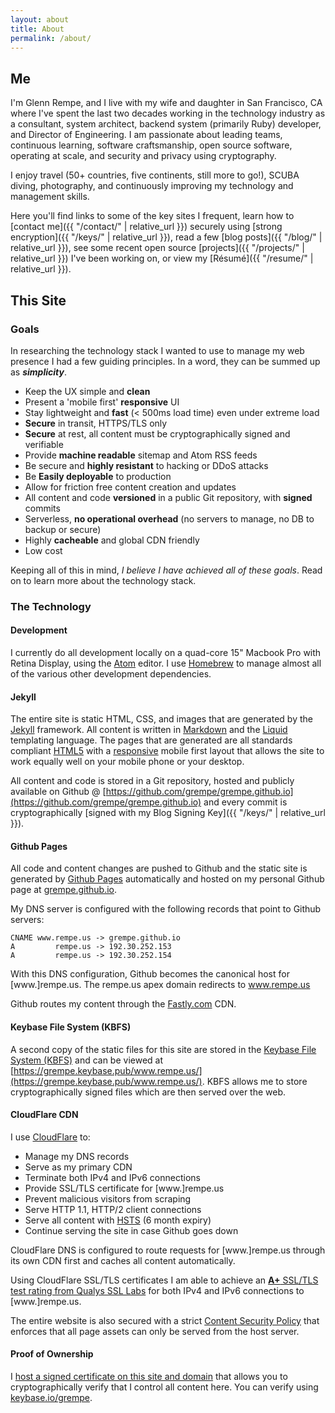 ```yaml
---
layout: about
title: About
permalink: /about/
---
```


## Me

I'm Glenn Rempe, and I live with my wife and daughter in San Francisco, CA where
I've spent the last two decades working in the technology industry as a consultant,
system architect, backend system (primarily Ruby) developer, and Director of
Engineering. I am passionate about leading teams, continuous learning,
software craftsmanship, open source software, operating at scale, and
security and privacy using cryptography.

I enjoy travel (50+ countries, five continents, still more to go!), SCUBA diving,
photography, and continuously improving my technology and management skills.

Here you'll find links to some of the key sites I frequent, learn how
to [contact me]({{ "/contact/" | relative_url }}) securely using [strong encryption]({{ "/keys/" | relative_url }}),
read a few [blog posts]({{ "/blog/" | relative_url }}), see some recent open source [projects]({{ "/projects/" | relative_url }}) I've
been working on, or view my [Résumé]({{ "/resume/" | relative_url }}).

## This Site

### Goals

In researching the technology stack I wanted to use to manage my web presence I
had a few guiding principles. In a word, they can be summed up as ***simplicity***.

* Keep the UX simple and **clean**
* Present a 'mobile first' **responsive** UI
* Stay lightweight and **fast** (< 500ms load time) even under extreme load
* **Secure** in transit, HTTPS/TLS only
* **Secure** at rest, all content must be cryptographically signed and verifiable
* Provide **machine readable** sitemap and Atom RSS feeds
* Be secure and **highly resistant** to hacking or DDoS attacks
* Be **Easily deployable** to production
* Allow for friction free content creation and updates
* All content and code **versioned** in a public Git repository, with **signed** commits
* Serverless, **no operational overhead** (no servers to manage, no DB to backup or secure)
* Highly **cacheable** and global CDN friendly
* Low cost

Keeping all of this in mind, *I believe I have achieved all of these goals*. Read on
to learn more about the technology stack.

### The Technology

#### Development

I currently do all development locally on a quad-core 15" Macbook Pro with Retina
Display, using the [Atom](https://atom.io) editor. I use
[Homebrew](http://brew.sh) to manage almost all of the various other development
dependencies.

#### Jekyll

The entire site is static HTML, CSS, and images that are generated by the
[Jekyll](http://jekyllrb.com) framework. All content is written in
[Markdown](http://daringfireball.net/projects/markdown/) and the
[Liquid](https://github.com/Shopify/liquid/wiki) templating language. The pages
that are generated are all standards compliant [HTML5](https://en.wikipedia.org/wiki/HTML5)
with a [responsive](https://en.wikipedia.org/wiki/Responsive_web_design) mobile
first layout that allows the site to work equally well on your mobile phone or
your desktop.

All content and code is stored in a Git repository, hosted and publicly available
on Github @ [https://github.com/grempe/grempe.github.io](https://github.com/grempe/grempe.github.io)
and every commit is cryptographically [signed with my Blog Signing Key]({{ "/keys/" | relative_url }}).

#### Github Pages

All code and content changes are pushed to Github and the static site is generated
by [Github Pages](https://pages.github.com) automatically and hosted on my personal
Github page at [grempe.github.io](https://grempe.github.io/).

My DNS server is configured with the following records that point to Github servers:

```
CNAME www.rempe.us -> grempe.github.io
A         rempe.us -> 192.30.252.153
A         rempe.us -> 192.30.252.154
```

With this DNS configuration, Github becomes the canonical host for [www.]rempe.us.
The rempe.us apex domain redirects to www.rempe.us

Github routes my content through the [Fastly.com](https://www.fastly.com/customers/github) CDN.

#### Keybase File System (KBFS)

A second copy of the static files for this site are stored in the [Keybase File System (KBFS)](https://keybase.io/docs/kbfs) and can be viewed at [https://grempe.keybase.pub/www.rempe.us/](https://grempe.keybase.pub/www.rempe.us/). KBFS allows me to store cryptographically signed files which are then served over the web.

#### CloudFlare CDN

I use [CloudFlare](https://www.cloudflare.com/overview/) to:

* Manage my DNS records
* Serve as my primary CDN
* Terminate both IPv4 and IPv6 connections
* Provide SSL/TLS certificate for [www.]rempe.us
* Prevent malicious visitors from scraping
* Serve HTTP 1.1, HTTP/2 client connections
* Serve all content with [HSTS](https://en.wikipedia.org/wiki/HTTP_Strict_Transport_Security) (6 month expiry)
* Continue serving the site in case Github goes down

CloudFlare DNS is configured to route requests for [www.]rempe.us through
its own CDN first and caches all content automatically.

Using CloudFlare SSL/TLS certificates I am able to achieve an [**A+** SSL/TLS test
rating from Qualys SSL Labs](https://www.ssllabs.com/ssltest/analyze.html?d=rempe.us&latest)
for both IPv4 and IPv6 connections to [www.]rempe.us.

The entire website is also secured with a strict [Content Security Policy](http://www.html5rocks.com/en/tutorials/security/content-security-policy/)
that enforces that all page assets can only be served from the host server.

#### Proof of Ownership

I [host a signed certificate on this site and domain](https://www.rempe.us/keybase.txt)
that allows you to cryptographically verify that I control all content here.
You can verify using [keybase.io/grempe](https://keybase.io/grempe).
